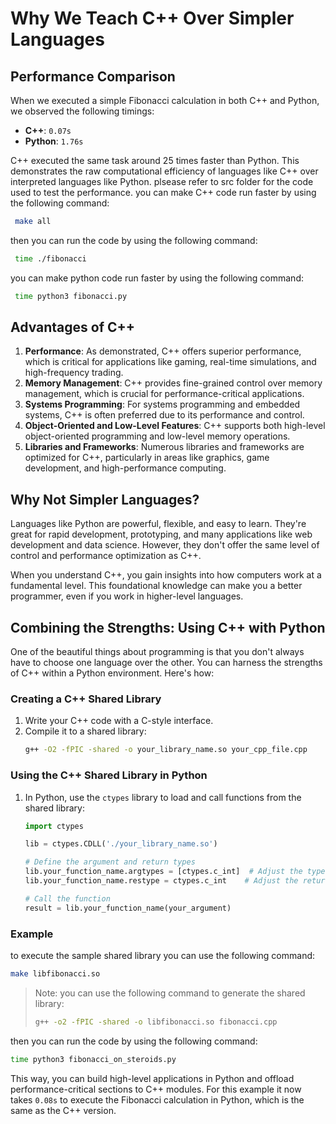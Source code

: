 

# Why We Teach C++ Over Simpler Languages

## Performance Comparison

When we executed a simple Fibonacci calculation in both C++ and Python, we observed the following timings:


- **C++**: `0.07s`
- **Python**: `1.76s`

C++ executed the same task around 25 times faster than Python. This demonstrates the raw computational efficiency of languages like C++ over interpreted languages like Python.
plsease refer to src folder for the code used to test the performance.
you can make C++ code run faster by using the following command:
```bash
 make all 
```
then you can run the code by using the following command:
```bash
 time ./fibonacci
```
you can make python code run faster by using the following command:
```bash
 time python3 fibonacci.py
```

## Advantages of C++

1. **Performance**: As demonstrated, C++ offers superior performance, which is critical for applications like gaming, real-time simulations, and high-frequency trading.
2. **Memory Management**: C++ provides fine-grained control over memory management, which is crucial for performance-critical applications.
3. **Systems Programming**: For systems programming and embedded systems, C++ is often preferred due to its performance and control.
4. **Object-Oriented and Low-Level Features**: C++ supports both high-level object-oriented programming and low-level memory operations.
5. **Libraries and Frameworks**: Numerous libraries and frameworks are optimized for C++, particularly in areas like graphics, game development, and high-performance computing.

## Why Not Simpler Languages?

Languages like Python are powerful, flexible, and easy to learn. They're great for rapid development, prototyping, and many applications like web development and data science. However, they don't offer the same level of control and performance optimization as C++. 

When you understand C++, you gain insights into how computers work at a fundamental level. This foundational knowledge can make you a better programmer, even if you work in higher-level languages.

## Combining the Strengths: Using C++ with Python

One of the beautiful things about programming is that you don't always have to choose one language over the other. You can harness the strengths of C++ within a Python environment. Here's how:

### Creating a C++ Shared Library

1. Write your C++ code with a C-style interface.
2. Compile it to a shared library:
   ```bash
   g++ -O2 -fPIC -shared -o your_library_name.so your_cpp_file.cpp
   ```

### Using the C++ Shared Library in Python

1. In Python, use the `ctypes` library to load and call functions from the shared library:

   ```python
   import ctypes
   
   lib = ctypes.CDLL('./your_library_name.so')
   
   # Define the argument and return types
   lib.your_function_name.argtypes = [ctypes.c_int]  # Adjust the types accordingly
   lib.your_function_name.restype = ctypes.c_int    # Adjust the return type
   
   # Call the function
   result = lib.your_function_name(your_argument)
   ```
### Example
to execute the sample shared library you can use the following command:
```bash
make libfibonacci.so
```
> Note: you can use the following command to generate the shared library:
> ```bash
> g++ -o2 -fPIC -shared -o libfibonacci.so fibonacci.cpp
> ```

then you can run the code by using the following command:
```bash
time python3 fibonacci_on_steroids.py
```

This way, you can build high-level applications in Python and offload performance-critical sections to C++ modules. For this example it now takes `0.08s` to execute the Fibonacci calculation in Python, which is the same as the C++ version.
